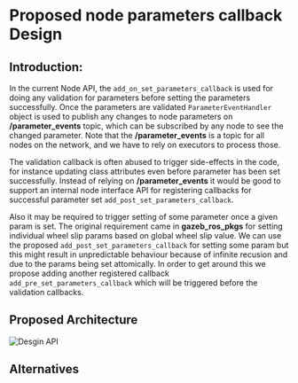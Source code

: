 # Proposed node parameters callback Design

## Introduction:
In the current Node API, the ```add_on_set_parameters_callback``` is used for doing any validation for parameters before setting the parameters successfully. Once the parameters are validated ```ParameterEventHandler``` object is used to publish any changes to node parameters on **/parameter_events** topic, which can be subscribed by any node to see the changed parameter. Note that the **/parameter_events** is a topic for all nodes on the network, and we have to rely on executors to process those.

 The validation callback is often abused to trigger side-effects in the code, for instance updating class attributes even before parameter has been set successfully. Instead of relying on **/parameter_events** it would be good to support an internal node interface API for registering callbacks for successful parameter set ```add_post_set_parameters_callback```.

 Also it may be required to trigger setting of some parameter once a given param is set. The original requirement came in **gazeb_ros_pkgs** for setting individual wheel slip params based on global wheel slip value. We can use the proposed ```add_post_set_parameters_callback``` for setting some param but this might result in unpredictable behaviour because of infinite recusion and due to the params being set attomically. In order to get around this we propose adding another registered callback ```add_pre_set_parameters_callback``` which will be triggered before the validation callbacks.

## Proposed Architecture

![Desgin API](https://github.com/ros2/rclcpp/blob/deepanshu/local-param-changed-callback-support/rclcpp/doc/param_callback_design.png?raw=true)

## Alternatives
